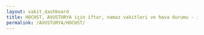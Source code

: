 ```yaml
---
layout: vakit_dashboard
title: HOCHST, AVUSTURYA için iftar, namaz vakitleri ve hava durumu - ilçe/eyalet seç
permalink: /AVUSTURYA/HOCHST/
---
```


<script type="text/javascript">
  var GLOBAL_COUNTRY = 'AVUSTURYA';
  var GLOBAL_CITY = 'HOCHST';
  var GLOBAL_STATE = '';
  var lat = 72;
  var lon = 21;
</script>
